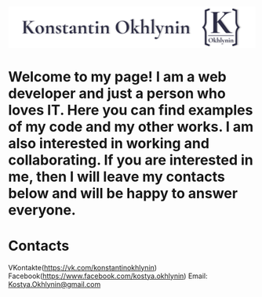    ![Header](https://github.com/KonstantinOkhlynin/KonstantinOkhlynin/blob/main/assets/LogoWithTheName.svg)

# Welcome to my page! I am a web developer and just a person who loves IT. Here you can find examples of my code and my other works. I am also interested in working and collaborating. If you are interested in me, then I will leave my contacts below and will be happy to answer everyone.

# Contacts
VKontakte(https://vk.com/konstantinokhlynin)
Facebook(https://www.facebook.com/kostya.okhlynin)
Email: Kostya.Okhlynin@gmail.com